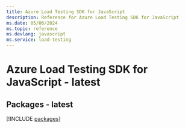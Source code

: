 ```yaml
---
title: Azure Load Testing SDK for JavaScript
description: Reference for Azure Load Testing SDK for JavaScript
ms.date: 05/06/2024
ms.topic: reference
ms.devlang: javascript
ms.service: load-testing
---
```

# Azure Load Testing SDK for JavaScript - latest
## Packages - latest
[!INCLUDE [packages](load-testing-index.md)]